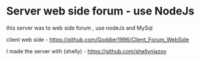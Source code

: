 # Server web side forum - use NodeJs

this server was to web side forum , use nodeJs and MySql 

client web side - https://github.com/Goddier1996/Client_Forum_WebSide 

I made the server with (shelly) - https://github.com/shellyniazov 

